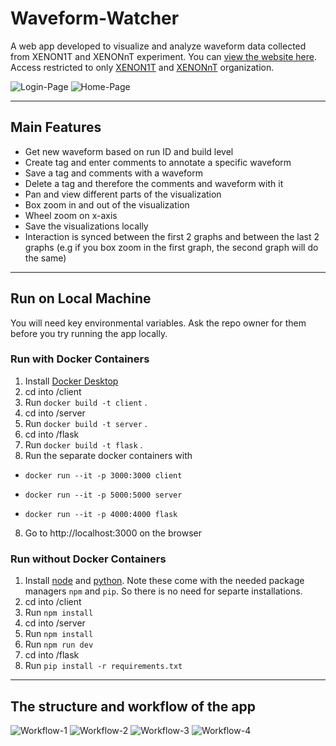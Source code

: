 # Waveform-Watcher

A web app developed to visualize and analyze waveform data collected from XENON1T and XENONnT experiment. You can [view the website here](https://waveform-watcher.azurewebsites.net/). Access restricted to only [XENON1T](https://github.com/XENON1T) and [XENONnT](https://github.com/XENONnT) organization.

![Login-Page](https://github.com/cheryonthetop/waveform-watcher/blob/master/images/login.PNG)
![Home-Page](https://github.com/cheryonthetop/waveform-watcher/blob/master/images/Home.PNG)

---

## Main Features

- Get new waveform based on run ID and build level
- Create tag and enter comments to annotate a specific waveform
- Save a tag and comments with a waveform
- Delete a tag and therefore the comments and waveform with it
- Pan and view different parts of the visualization
- Box zoom in and out of the visualization
- Wheel zoom on x-axis
- Save the visualizations locally
- Interaction is synced between the first 2 graphs and between the last 2 graphs (e.g if you box zoom in the first graph, the second graph will do the same)

---

## Run on Local Machine

You will need key environmental variables. Ask the repo owner for them before you try running the app locally.

### **Run with Docker Containers**

1. Install [Docker Desktop](https://www.docker.com/products/docker-desktop)
1. cd into /client
1. Run `docker build -t client` .
1. cd into /server
1. Run `docker build -t server` .
1. cd into /flask
1. Run `docker build -t flask` .
1. Run the separate docker containers with

- `docker run --it -p 3000:3000 client`

- `docker run --it -p 5000:5000 server`

- `docker run --it -p 4000:4000 flask`

8. Go to http://localhost:3000 on the browser

### **Run without Docker Containers**

1. Install [node](https://nodejs.org/en/download/) and [python](https://www.python.org/downloads/). Note these come with the needed package managers `npm` and `pip`. So there is no need for separte installations.
1. cd into /client
1. Run `npm install`
1. cd into /server
1. Run `npm install`
1. Run `npm run dev`
1. cd into /flask
1. Run `pip install -r requirements.txt`

---

## The structure and workflow of the app

![Workflow-1](https://github.com/cheryonthetop/waveform-watcher/blob/master/images/workflow/workflow-1.jpg)
![Workflow-2](https://github.com/cheryonthetop/waveform-watcher/blob/master/images/workflow/workflow-2.jpg)
![Workflow-3](https://github.com/cheryonthetop/waveform-watcher/blob/master/images/workflow/workflow-3.jpg)
![Workflow-4](https://github.com/cheryonthetop/waveform-watcher/blob/master/images/workflow/workflow-4.jpg)
